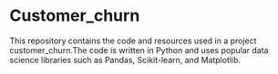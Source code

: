 # Customer_churn
This repository contains the code and resources used in a project  customer_churn.The code is written in Python and uses popular data science libraries such as Pandas, Scikit-learn, and Matplotlib.
